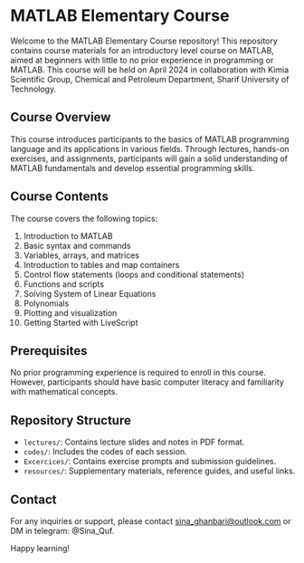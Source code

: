 # MATLAB Elementary Course

Welcome to the MATLAB Elementary Course repository! This repository contains course materials for an introductory level course on MATLAB, aimed at beginners with little to no prior experience in programming or MATLAB.
This course will be held on April 2024 in collaboration with Kimia Scientific Group, Chemical and Petroleum Department, Sharif University of Technology.
## Course Overview

This course introduces participants to the basics of MATLAB programming language and its applications in various fields. Through lectures, hands-on exercises, and assignments, participants will gain a solid understanding of MATLAB fundamentals and develop essential programming skills.

## Course Contents

The course covers the following topics:

1. Introduction to MATLAB
2. Basic syntax and commands
3. Variables, arrays, and matrices
4. Introduction to tables and map containers
5. Control flow statements (loops and conditional statements)
6. Functions and scripts
7. Solving System of Linear Equations
8. Polynomials
9. Plotting and visualization
10. Getting Started with LiveScript

## Prerequisites

No prior programming experience is required to enroll in this course. However, participants should have basic computer literacy and familiarity with mathematical concepts.

## Repository Structure

- `lectures/`: Contains lecture slides and notes in PDF format.
- `codes/`: Includes the codes of each session.
- `Excercices/`: Contains exercise prompts and submission guidelines.
- `resources/`: Supplementary materials, reference guides, and useful links.

## Contact

For any inquiries or support, please contact sina_ghanbari@outlook.com or DM in telegram: @Sina_Quf.

Happy learning!
